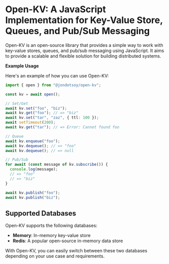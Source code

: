# Open-KV: A JavaScript Implementation for Key-Value Store, Queues, and Pub/Sub Messaging

Open-KV is an open-source library that provides a simple way to work with key-value stores, queues, and pub/sub messaging using JavaScript. It aims to provide a scalable and flexible solution for building distributed systems.

**Example Usage**

Here's an example of how you can use Open-KV:

```ts
import { open } from "@jondotsoy/open-kv";

const kv = await open();

// Set/Get
await kv.set("foo", "biz");
await kv.get("foo"); // => "biz"
await kv.set("tar", "zaz", { ttl: 100 });
await setTimeout(200);
await kv.get("tar"); // => Error: Cannot found foo

// Queue
await kv.enqueue("foo");
await kv.dequeue(); // => "foo"
await kv.dequeue(); // => null

// Pub/Sub
for await (const message of kv.subscribe()) {
  console.log(message);
  // => "foo"
  // => "biz"
}

await kv.publish("foo");
await kv.publish("biz");
```

## Supported Databases

Open-KV supports the following databases:

- **Memory**: In-memory key-value store
- **Redis**: A popular open-source in-memory data store

With Open-KV, you can easily switch between these two databases depending on your use case and requirements.

